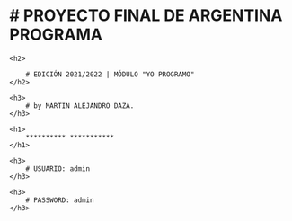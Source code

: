 <div>
    <h1>
        # PROYECTO FINAL DE ARGENTINA PROGRAMA
    </h1>

    <h2>

        # EDICIÓN 2021/2022 | MÓDULO "YO PROGRAMO"
    </h2>

    <h3>
        # by MARTIN ALEJANDRO DAZA.
    </h3>

    <h1>
        ********** ***********
    </h1>

    <h3>
        # USUARIO: admin
    </h3>

    <h3>
        # PASSWORD: admin
    </h3>


</div>
